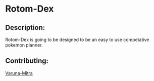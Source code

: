 # Rotom-Dex
## Description:
Rotom-Dex is going to be designed to be an easy to use competative pokemon planner.
## Contributing:
[Varuna-Mitra](https://github.com/Varuna-Mitra)
